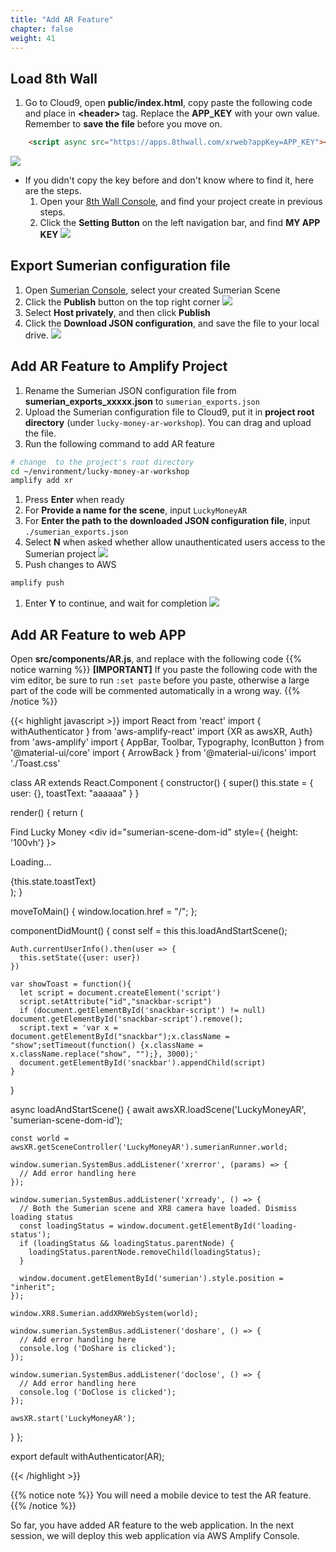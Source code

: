 ```yaml
---
title: "Add AR Feature"
chapter: false
weight: 41
---
```


## Load 8th Wall

1. Go to Cloud9, open **public/index.html**, copy paste the following code and place in **\<header\>** tag. Replace the **APP_KEY** with your own value. Remember to **save the file** before you move on.
```html
    <script async src="https://apps.8thwall.com/xrweb?appKey=APP_KEY"></script>
```
![](/images/addAR/8th_header.png)

- If you didn't copy the key before and don't know where to find it, here are the steps.
   1. Open your [8th Wall Console](https://www.8thwall.com/), and find your project create in previous steps.
   1. Click the **Setting Button** on the left navigation bar, and find **MY APP KEY**
   ![](/images/addAR/8th_app_key.png)

  
## Export Sumerian configuration file

1. Open [Sumerian Console](https://us-west-2.console.aws.amazon.com/sumerian/home/start), select your created Sumerian Scene
1. Click the **Publish** button on the top right corner
![](/images/addAR/sumerian_publish.png)
1. Select **Host privately**, and then click **Publish**
1. Click the **Download JSON configuration**, and save the file to your local drive. 
![](/images/addAR/sumerian_private_publish.png)


## Add AR Feature to Amplify Project

1. Rename the Sumerian JSON configuration file from **sumerian_exports_xxxxx.json** to `sumerian_exports.json`
1. Upload the Sumerian configuration file to Cloud9, put it in **project root directory** (under `lucky-money-ar-workshop`). You can drag and upload the file. 
1. Run the following command to add AR feature
```bash
# change  to the project's root directory
cd ~/environment/lucky-money-ar-workshop
amplify add xr
```
1. Press **Enter** when ready
1. For **Provide a name for the scene**, input `LuckyMoneyAR`
1. For **Enter the path to the downloaded JSON configuration file**, input `./sumerian_exports.json`
1. Select **N** when asked whether allow unauthenticated users access to the Sumerian project
![](/images/addAR/amplify_add_xr.png)
1. Push changes to AWS
```bash
amplify push
```
1. Enter **Y** to continue, and wait for completion
![](/images/addAR/amplify_xr_push.png)

## Add AR Feature to web APP

Open **src/components/AR.js**, and replace with the following code
{{% notice warning %}}
**[IMPORTANT]**  If you paste the following code with the vim editor, be sure to run ``:set paste`` before you paste, otherwise a large part of the code will be commented automatically in a wrong way. 
{{% /notice %}}

{{< highlight javascript >}}
import React from 'react'
import { withAuthenticator } from 'aws-amplify-react'
import {XR as awsXR, Auth} from 'aws-amplify'
import { AppBar, Toolbar, Typography, IconButton } from '@material-ui/core'
import { ArrowBack } from '@material-ui/icons'
import './Toast.css'

class AR extends React.Component {
  constructor() {
    super()
    this.state = {
      user: {},
      toastText: "aaaaaa"
    }
  }

  render() {
    return (
      <div>
        <AppBar position="static">
          <Toolbar>
            <IconButton edge="start" color="inherit" aria-label="menu" onClick={this.moveToMain.bind(this)}>
              <ArrowBack />
            </IconButton>
            <Typography variant="h6" >
            Find Lucky Money
            </Typography>
          </Toolbar>
        </AppBar>
        <div id="sumerian-scene-dom-id" style={ {height: '100vh'} }>
            <p id="loading-status">Loading...</p>
          </div>
        <div id="snackbar">{this.state.toastText}</div>
      </div>
    );
  }


  moveToMain() {
    window.location.href = "/";
  };

  componentDidMount() {
    const self = this
    this.loadAndStartScene();
    
    Auth.currentUserInfo().then(user => {
      this.setState({user: user})
    })

    var showToast = function(){
      let script = document.createElement('script')
      script.setAttribute("id","snackbar-script")
      if (document.getElementById('snackbar-script') != null) document.getElementById('snackbar-script').remove();
      script.text = 'var x = document.getElementById("snackbar");x.className = "show";setTimeout(function() {x.className = x.className.replace("show", "");}, 3000);'
      document.getElementById('snackbar').appendChild(script)
    }
  }

  async loadAndStartScene() {
    await awsXR.loadScene('LuckyMoneyAR', 'sumerian-scene-dom-id');

    const world = awsXR.getSceneController('LuckyMoneyAR').sumerianRunner.world;

    window.sumerian.SystemBus.addListener('xrerror', (params) => {
      // Add error handling here
    });

    window.sumerian.SystemBus.addListener('xrready', () => {
      // Both the Sumerian scene and XR8 camera have loaded. Dismiss loading status
      const loadingStatus = window.document.getElementById('loading-status');
      if (loadingStatus && loadingStatus.parentNode) {
        loadingStatus.parentNode.removeChild(loadingStatus);
      }

      window.document.getElementById('sumerian').style.position = "inherit";
    });

    window.XR8.Sumerian.addXRWebSystem(world);

    window.sumerian.SystemBus.addListener('doshare', () => {
      // Add error handling here
      console.log ('DoShare is clicked');
    });

    window.sumerian.SystemBus.addListener('doclose', () => {
      // Add error handling here
      console.log ('DoClose is clicked');
    });

    awsXR.start('LuckyMoneyAR');
  }
};

export default withAuthenticator(AR);

{{< /highlight >}}


{{% notice note %}}
You will need a mobile device to test the AR feature.
{{% /notice %}}

So far, you have added AR feature to the web application. In the next session, we will deploy this web application via AWS Amplify Console.
